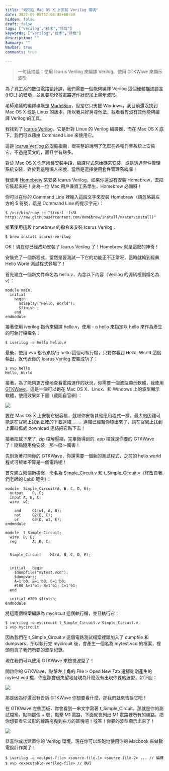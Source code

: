 ```yaml
---
title: "如何在 Mac OS X 上安裝 Verilog 環境"
date: 2022-09-05T12:04:48+08:00
hidden: false
draft: false
tags: ["Verilog","技术","转载"]
keywords: ["Verilog","技术","转载"]
description: ""
Summary: ""
Navbar: true
comments: true

---
```


> 一句話摘要：使用 Icarus Verilog 來編譯 Verilog、使用 GTKWave 來顯示波形

<!--more-->


為了資工系的數位電路設計課，我們需要一個能夠編譯 Verilog 這個硬體描述語言 (HDL) 的環境，並且要能模擬電路運作狀況加上顯示波形。

老師建議的編譯環境是 [ModelSim](https://www.mentor.com/products/fpga/model/)，但是它只支援 Windows，我目前還沒找到 Mac OS X 或是 Linux 的版本，所以我只好另尋他法，找看看有沒有其他能夠編譯 Verilog 的工具。

我找到了 [Icarus Verilog](http://iverilog.icarus.com/home)，它是針對 Linux 的 Verilog 編譯器，而在 Mac OS X 底下，我們可以藉由 Command Line 來使用它。

這是 [Icarus Verilog 的安裝指南](http://iverilog.wikia.com/wiki/Installation_Guide)，很完整的說明了怎麼在各種作業系統上安裝它，不過是英文的，而且字有點多。

對於 Mac OS X 你有兩種安裝手段，編譯程式原始碼來安裝，或是透過套件管理系統安裝，對於我這種懶人來說，當然是選擇使用套件管理系統囉！

我使用 [Homebrew](http://brew.sh/index_zh-tw.html) 來安裝 Icarus Verilog，如果你還沒有安裝 Homebrew，去把它裝起來吧！身為一位 Mac 用戶兼資工系學生，Homebrew 必備呀！

你可以在你的 Command Line 裡輸入這段文字來安裝 Homebrew（請忽略最左方的 $ 符號，這是 Command Line 的提示字元）：

```
$ /usr/bin/ruby -e "$(curl -fsSL https://raw.githubusercontent.com/Homebrew/install/master/install)"
```

接著使用這段 homebrew 的指令來安裝 Icarus Verilog：

```
$ brew install icarus-verilog
```

OK！現在你已經成功安裝了 Icarus Verilog 了！Homebrew 就是這麼的神奇！

安裝完了一個新程式，當然是要測試一下它的功能正不正常呀，這時就輪到經典 Hello World 測試程式登場了！

首先建立一個新文件命名為 hello.v，內含以下內容（Verilog 的源碼檔副檔名為. v）：

```
module main;
  initial
    begin
      $display("Hello, World");
      $finish ;
    end
endmodule
```

接著使用 iverilog 指令來編譯 hello.v，使用 - o hello 來指定以 hello 來作為產生的可執行檔檔名：

```
$ iverilog -o hello hello.v
```

最後，使用 vvp 指令來執行 hello 這個可執行檔，只要你看到 Hello, World 這個輸出，就代表你的 Icarus Verilog 安裝成功了：

```
$ vvp hello
Hello, World
```

接著，為了能夠更方便地查看電路運作的狀況，你需要一個波型顯示軟體，我使用 [GTKWave](http://gtkwave.sourceforge.net/)，這是一個可以跑在 Mac OS X、Linux、和 Windows 上的波型顯示軟體，使用效果如下圖（截圖自官網）：

![](https://i.imgur.com/qRG7zAU.jpg)

要在 Mac OS X 上安裝它很容易，就跟你安裝其他應用程式一樣，最大的困難可能是在官網上找到正確的下載連結......，連結已經幫你標出來了，請在官網上找到上圖紅框處 download 連結把它點下去！

接著把載下來了. zip 檔解壓縮，完畢後得到的. app 檔就是你要的 GTKWave 了！隨點隨用免安裝，那～麼～厲害！

先別急著打開你的 GTKWave，你還需要一個新的測試程式，之前的 hello world 程式可根本不算是一個電路呢！

首先建立兩個新檔案，命名為 Simple_Circuit.v 和 t_Simple_Circuit.v（修改自我們老師的 Lab0 範例）：

```
module	Simple_Circuit(A, B, C, D, E);
  output	D, E;
  input	A, B, C;
  wire	w1;

	and		G1(w1, A, B);
	not		G2(E, C);
	or		G3(D, w1, E);
endmodule
```

```
module	t_Simple_Circuit;
  wire	D, E;
  reg		A, B, C;

  
  Simple_Circuit	M1(A, B, C, D, E);

  
  initial	begin
    $dumpfile("mytest.vcd");
    $dumpvars;
    A=1'b0; B=1'b0; C=1'b0;
    #100 A=1'b1; B=1'b1; C=1'b1;
  end

  initial #200 $finish;
endmodule
```

將這兩個檔案編譯為 mycircuit 這個執行檔，並且執行它：

```
$ iverilog -o mycircuit t_Simple_Circuit.v Simple_Circuit.v
$ vvp mycircuit
```

因為我們在 t_Simple_Circuit.v 這個電路測試檔案裡頭加入了 dumpfile 和 dumpvars，所以執行完 mycircuit 後，會產生一個名為 mytest.vcd 的檔案，裡頭包含了我們所要的波型紀錄。

現在我們可以使用 GTKWave 來檢視波型了！

開啟你的 GTKWave，點擊左上角的 File > Open New Tab 選擇剛剛產生的 mytest.vcd 檔，你應該會很失望地發現為什麼沒有出現你要的波型，如下圖：

![](https://i.imgur.com/RJIQuvS.jpg)

那是因為你還沒有告訴 GTKWave 你想要看什麼，那我們就來告訴它吧！

在 GTKWave 左側面板，你會看到一串文字寫著 t_Simple_Circuit，那就是你的測試檔案，點開那個 + 號，點擊 M1 電路，下面就會列出 M1 電路裡所有的線路，把你想要看它波形的線路拖曳到右方的區塊吧！噠答！你要的波型顯示出來了！

![](https://i.imgur.com/86eXv9b.jpg)

恭喜你成功建置你的 Verilog 環境，現在你可以炫砲地使用你的 Macbook 來做數電設計作業了！

```
$ iverilog -o <output-file> <source-file-1> <source-file-2> ... // 編譯
$ vvp <executable-verilog-file> // 執行
```